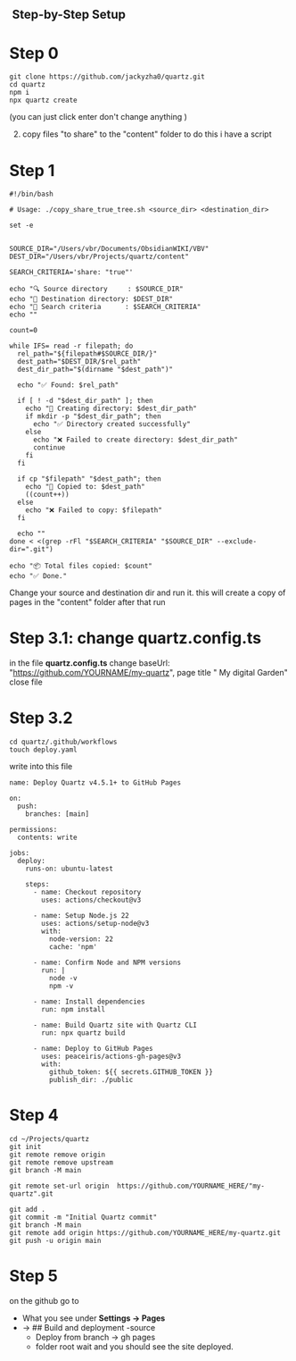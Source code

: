 ##  **Step-by-Step Setup**

# Step 0
```
git clone https://github.com/jackyzha0/quartz.git
cd quartz
npm i
npx quartz create

```
(you can just click enter don't change anything )


2. copy files "to share" to the "content" folder
to do this i have a script 
# Step 1
```
#!/bin/bash

# Usage: ./copy_share_true_tree.sh <source_dir> <destination_dir>

set -e


SOURCE_DIR="/Users/vbr/Documents/ObsidianWIKI/VBV"
DEST_DIR="/Users/vbr/Projects/quartz/content"

SEARCH_CRITERIA='share: "true"'

echo "🔍 Source directory     : $SOURCE_DIR"
echo "📁 Destination directory: $DEST_DIR"
echo "🔎 Search criteria      : $SEARCH_CRITERIA"
echo ""

count=0

while IFS= read -r filepath; do
  rel_path="${filepath#$SOURCE_DIR/}"
  dest_path="$DEST_DIR/$rel_path"
  dest_dir_path="$(dirname "$dest_path")"

  echo "✅ Found: $rel_path"

  if [ ! -d "$dest_dir_path" ]; then
    echo "📂 Creating directory: $dest_dir_path"
    if mkdir -p "$dest_dir_path"; then
      echo "✅ Directory created successfully"
    else
      echo "❌ Failed to create directory: $dest_dir_path"
      continue
    fi
  fi

  if cp "$filepath" "$dest_path"; then
    echo "📁 Copied to: $dest_path"
    ((count++))
  else
    echo "❌ Failed to copy: $filepath"
  fi

  echo ""
done < <(grep -rFl "$SEARCH_CRITERIA" "$SOURCE_DIR" --exclude-dir=".git")

echo "📦 Total files copied: $count"
echo "✅ Done."
```

Change your source and destination dir and run it. 
this will create a copy of pages in the "content" folder
after that run 

# Step 3.1:  change  **quartz.config.ts**
in the file **quartz.config.ts**
change baseUrl: "https://github.com/YOURNAME/my-quartz",
page title " My digital Garden"
close file 

# Step 3.2
```
cd quartz/.github/workflows
touch deploy.yaml

```

write into this file 
```
name: Deploy Quartz v4.5.1+ to GitHub Pages

on:
  push:
    branches: [main]

permissions:
  contents: write

jobs:
  deploy:
    runs-on: ubuntu-latest

    steps:
      - name: Checkout repository
        uses: actions/checkout@v3

      - name: Setup Node.js 22
        uses: actions/setup-node@v3
        with:
          node-version: 22
          cache: 'npm'

      - name: Confirm Node and NPM versions
        run: |
          node -v
          npm -v

      - name: Install dependencies
        run: npm install

      - name: Build Quartz site with Quartz CLI
        run: npx quartz build

      - name: Deploy to GitHub Pages
        uses: peaceiris/actions-gh-pages@v3
        with:
          github_token: ${{ secrets.GITHUB_TOKEN }}
          publish_dir: ./public
```


# Step 4 
```
cd ~/Projects/quartz
git init
git remote remove origin
git remote remove upstream
git branch -M main

git remote set-url origin  https://github.com/YOURNAME_HERE/"my-quartz".git

```

```
git add . 
git commit -m "Initial Quartz commit"
git branch -M main
git remote add origin https://github.com/YOURNAME_HERE/my-quartz.git
git push -u origin main
```


# Step 5
on the github go to 
- What you see under **Settings → Pages**
-  → ## Build and deployment -source 
	- Deploy from branch → gh pages
	- folder root 
wait and you should see the site deployed. 
